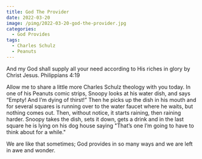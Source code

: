 ```yaml
---
title: God The Provider
date: 2022-03-20
image: /pimg/2022-03-20-god-the-provider.jpg
categories:
  - God Provides
tags:
  - Charles Schulz
  - Peanuts
---
```


And my God shall supply all your need according to His riches in glory by Christ Jesus. Philippians 4:19

Allow me to share a little more Charles Schulz theology with you today.  In one of his Peanuts comic strips, Snoopy looks at his water dish, and says “Empty! And I’m dying of thirst!” Then he picks up the dish in his mouth and for several squares is running over to the water faucet where he waits, but nothing comes out. Then, without notice, it starts raining, then raining harder. Snoopy takes the dish, sets it down, gets a drink and in the last square he is lying on his dog house saying &quot;That’s one I’m going to have to think about for a while.&quot;

We are like that sometimes; God provides in so many ways and we are left in awe and wonder.



